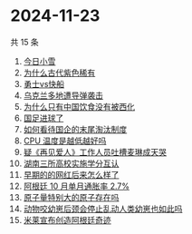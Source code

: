# 2024-11-23

共 15 条

<!-- BEGIN -->
<!-- 最后更新时间 Sat Nov 23 2024 14:19:15 GMT+0800 (China Standard Time) -->

1. [今日小雪](https://www.zhihu.com/search?q=%E4%BB%8A%E6%97%A5%E5%B0%8F%E9%9B%AA)
1. [为什么古代紫色稀有](https://www.zhihu.com/search?q=%E4%B8%BA%E4%BB%80%E4%B9%88%E5%8F%A4%E4%BB%A3%E7%B4%AB%E8%89%B2%E7%A8%80%E6%9C%89)
1. [勇士vs快船](https://www.zhihu.com/search?q=%E5%8B%87%E5%A3%ABvs%E5%BF%AB%E8%88%B9)
1. [乌克兰多地遭导弹袭击](https://www.zhihu.com/search?q=%E4%B9%8C%E5%85%8B%E5%85%B0%E5%A4%9A%E5%9C%B0%E9%81%AD%E5%AF%BC%E5%BC%B9%E8%A2%AD%E5%87%BB)
1. [为什么只有中国饮食没有被西化](https://www.zhihu.com/search?q=%E4%B8%BA%E4%BB%80%E4%B9%88%E5%8F%AA%E6%9C%89%E4%B8%AD%E5%9B%BD%E9%A5%AE%E9%A3%9F%E6%B2%A1%E6%9C%89%E8%A2%AB%E8%A5%BF%E5%8C%96)
1. [国足进球了](https://www.zhihu.com/search?q=%E5%9B%BD%E8%B6%B3%E8%BF%9B%E7%90%83%E4%BA%86)
1. [如何看待国企的末尾淘汰制度](https://www.zhihu.com/search?q=%E5%A6%82%E4%BD%95%E7%9C%8B%E5%BE%85%E5%9B%BD%E4%BC%81%E7%9A%84%E6%9C%AB%E5%B0%BE%E6%B7%98%E6%B1%B0%E5%88%B6%E5%BA%A6)
1. [CPU 温度是越低越好吗](https://www.zhihu.com/search?q=CPU%20%E6%B8%A9%E5%BA%A6%E6%98%AF%E8%B6%8A%E4%BD%8E%E8%B6%8A%E5%A5%BD%E5%90%97)
1. [疑《再见爱人》工作人员吐槽麦琳成天哭](https://www.zhihu.com/search?q=%E7%96%91%E3%80%8A%E5%86%8D%E8%A7%81%E7%88%B1%E4%BA%BA%E3%80%8B%E5%B7%A5%E4%BD%9C%E4%BA%BA%E5%91%98%E5%90%90%E6%A7%BD%E9%BA%A6%E7%90%B3%E6%88%90%E5%A4%A9%E5%93%AD)
1. [湖南三所高校实施学分互认](https://www.zhihu.com/search?q=%E6%B9%96%E5%8D%97%E4%B8%89%E6%89%80%E9%AB%98%E6%A0%A1%E5%AE%9E%E6%96%BD%E5%AD%A6%E5%88%86%E4%BA%92%E8%AE%A4)
1. [早期的的网红后来怎么样了](https://www.zhihu.com/search?q=%E6%97%A9%E6%9C%9F%E7%9A%84%E7%9A%84%E7%BD%91%E7%BA%A2%E5%90%8E%E6%9D%A5%E6%80%8E%E4%B9%88%E6%A0%B7%E4%BA%86)
1. [阿根廷 10 月单月通胀率 2.7%](https://www.zhihu.com/search?q=%E9%98%BF%E6%A0%B9%E5%BB%B7%2010%20%E6%9C%88%E5%8D%95%E6%9C%88%E9%80%9A%E8%83%80%E7%8E%87%202.7%25)
1. [原子量特别大的原子存在吗](https://www.zhihu.com/search?q=%E5%8E%9F%E5%AD%90%E9%87%8F%E7%89%B9%E5%88%AB%E5%A4%A7%E7%9A%84%E5%8E%9F%E5%AD%90%E5%AD%98%E5%9C%A8%E5%90%97)
1. [动物咬幼崽后颈会停止乱动人类幼崽也如此吗](https://www.zhihu.com/search?q=%E5%8A%A8%E7%89%A9%E5%92%AC%E5%B9%BC%E5%B4%BD%E5%90%8E%E9%A2%88%E4%BC%9A%E5%81%9C%E6%AD%A2%E4%B9%B1%E5%8A%A8%E4%BA%BA%E7%B1%BB%E5%B9%BC%E5%B4%BD%E4%B9%9F%E5%A6%82%E6%AD%A4%E5%90%97)
1. [米莱宣布创造阿根廷奇迹](https://www.zhihu.com/search?q=%E7%B1%B3%E8%8E%B1%E5%AE%A3%E5%B8%83%E5%88%9B%E9%80%A0%E9%98%BF%E6%A0%B9%E5%BB%B7%E5%A5%87%E8%BF%B9)

<!-- END -->
